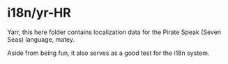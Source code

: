 # i18n/yr-HR

Yarr, this here folder contains localization data for the Pirate Speak (Seven Seas) language, matey.

Aside from being fun, it also serves as a good test for the i18n system.
